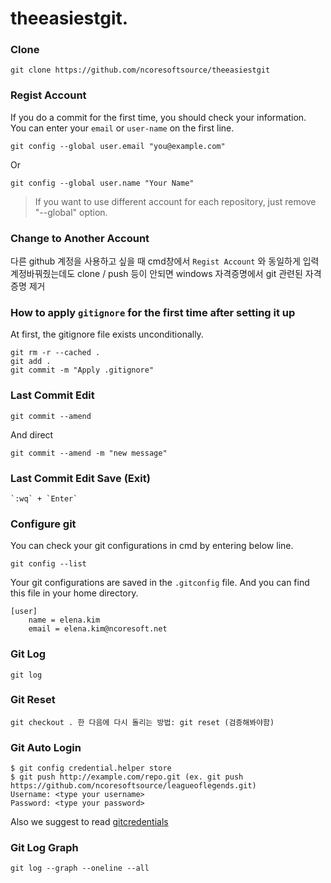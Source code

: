 # theeasiestgit.

### Clone
```git
git clone https://github.com/ncoresoftsource/theeasiestgit
```

### Regist Account 
If you do a commit for the first time, you should check your information. <br>
You can enter your `email` or `user-name` on the first line.
```git
git config --global user.email "you@example.com"
```
Or
```git
git config --global user.name "Your Name"
```
> If you want to use different account for each repository, just remove "--global" option.


### Change to Another Account 
다른 github 계정을 사용하고 싶을 때 cmd창에서 `Regist Account` 와 동일하게 입력
계정바꿔줬는데도 clone / push 등이 안되면 windows 자격증명에서 git 관련된 자격 증명 제거


### How to apply `gitignore` for the first time after setting it up
At first, the gitignore file exists unconditionally.
```git
git rm -r --cached .
git add .
git commit -m "Apply .gitignore"
```

### Last Commit Edit
```
git commit --amend
```
And direct
```
git commit --amend -m "new message"
```

### Last Commit Edit Save (Exit)
```
`:wq` + `Enter`
```

### Configure git
You can check your git configurations in cmd by entering below line.
```
git config --list
```

Your git configurations are saved in the `.gitconfig` file. And you can find this file in your home directory.
```git
[user]
	name = elena.kim
	email = elena.kim@ncoresoft.net
```

### Git Log
```
git log
```

### Git Reset
```
git checkout . 한 다음에 다시 돌리는 방법: git reset (검증해봐야함)
```

### Git Auto Login
```
$ git config credential.helper store
$ git push http://example.com/repo.git (ex. git push https://github.com/ncoresoftsource/leagueoflegends.git)
Username: <type your username>
Password: <type your password>
```
Also we suggest to read [ gitcredentials](https://git-scm.com/docs/gitcredentials)


### Git Log Graph
```git
git log --graph --oneline --all
```
